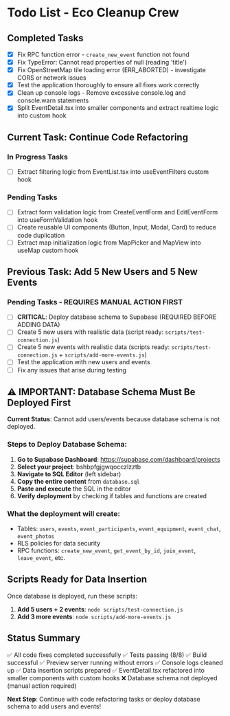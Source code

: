 # Todo List - Eco Cleanup Crew

## Completed Tasks
- [x] Fix RPC function error - `create_new_event` function not found
- [x] Fix TypeError: Cannot read properties of null (reading 'title')
- [x] Fix OpenStreetMap tile loading error (ERR_ABORTED) - investigate CORS or network issues
- [x] Test the application thoroughly to ensure all fixes work correctly
- [x] Clean up console logs - Remove excessive console.log and console.warn statements
- [x] Split EventDetail.tsx into smaller components and extract realtime logic into custom hook

## Current Task: Continue Code Refactoring

### In Progress Tasks
- [ ] Extract filtering logic from EventList.tsx into useEventFilters custom hook

### Pending Tasks
- [ ] Extract form validation logic from CreateEventForm and EditEventForm into useFormValidation hook
- [ ] Create reusable UI components (Button, Input, Modal, Card) to reduce code duplication
- [ ] Extract map initialization logic from MapPicker and MapView into useMap custom hook

## Previous Task: Add 5 New Users and 5 New Events

### Pending Tasks - REQUIRES MANUAL ACTION FIRST
- [ ] **CRITICAL**: Deploy database schema to Supabase (REQUIRED BEFORE ADDING DATA)
- [ ] Create 5 new users with realistic data (script ready: `scripts/test-connection.js`)
- [ ] Create 5 new events with realistic data (scripts ready: `scripts/test-connection.js` + `scripts/add-more-events.js`)
- [ ] Test the application with new users and events
- [ ] Fix any issues that arise during testing

## ⚠️ IMPORTANT: Database Schema Must Be Deployed First

**Current Status**: Cannot add users/events because database schema is not deployed.

### Steps to Deploy Database Schema:

1. **Go to Supabase Dashboard**: https://supabase.com/dashboard/projects
2. **Select your project**: bshbpfgjgwqocczlzztb
3. **Navigate to SQL Editor** (left sidebar)
4. **Copy the entire content** from `database.sql`
5. **Paste and execute** the SQL in the editor
6. **Verify deployment** by checking if tables and functions are created

### What the deployment will create:
- Tables: `users`, `events`, `event_participants`, `event_equipment`, `event_chat`, `event_photos`
- RLS policies for data security
- RPC functions: `create_new_event`, `get_event_by_id`, `join_event`, `leave_event`, etc.

## Scripts Ready for Data Insertion

Once database is deployed, run these scripts:

1. **Add 5 users + 2 events**: `node scripts/test-connection.js`
2. **Add 3 more events**: `node scripts/add-more-events.js`

## Status Summary
✅ All code fixes completed successfully
✅ Tests passing (8/8)
✅ Build successful
✅ Preview server running without errors
✅ Console logs cleaned up
✅ Data insertion scripts prepared
✅ EventDetail.tsx refactored into smaller components with custom hooks
❌ Database schema not deployed (manual action required)

**Next Step**: Continue with code refactoring tasks or deploy database schema to add users and events!